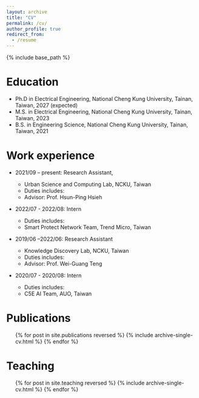 ```yaml
---
layout: archive
title: "CV"
permalink: /cv/
author_profile: true
redirect_from:
  - /resume
---
```


{% include base_path %}

Education
======
* Ph.D in Electrical Engineering, National Cheng Kung University, Tainan, Taiwan, 2027 (expected)
* M.S. in Electrical Engineering, National Cheng Kung University, Tainan, Taiwan, 2023
* B.S. in Engineering Science, National Cheng Kung University, Tainan, Taiwan, 2021

Work experience
======
* 2021/09 – present: Research Assistant,
  * Urban Science and Computing Lab, NCKU, Taiwan
  * Duties includes: 
  * Advisor: Prof. Hsun-Ping Hsieh

* 2022/07 - 2022/08: Intern
  * Duties includes: 
  * Smart Protect Network Team, Trend Micro, Taiwan

* 2019/06 –2022/06: Research Assistant
  * Knowledge Discovery Lab, NCKU, Taiwan
  * Duties includes: 
  * Advisor: Prof. Wei-Guang Teng

* 2020/07 - 2020/08: Intern	
  * Duties includes: 
  * C5E AI Team, AUO, Taiwan
  
<!-- Skills
======
* Skill 1
* Skill 2
  * Sub-skill 2.1
  * Sub-skill 2.2
  * Sub-skill 2.3
* Skill 3 -->

Publications
======
  <ul>{% for post in site.publications reversed %}
    {% include archive-single-cv.html %}
  {% endfor %}</ul>
  
<!-- Talks
======
  <ul>{% for post in site.talks reversed %}
    {% include archive-single-talk-cv.html  %}
  {% endfor %}</ul> -->
  
Teaching
======
  <ul>{% for post in site.teaching reversed %}
    {% include archive-single-cv.html %}
  {% endfor %}</ul>
  
<!-- Service and leadership
======
* Currently signed in to 43 different slack teams -->
